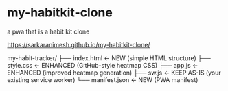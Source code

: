 # my-habitkit-clone
a pwa that is a habit kit clone

https://sarkaranimesh.github.io/my-habitkit-clone/

my-habit-tracker/
├── index.html          ← NEW (simple HTML structure)
├── style.css           ← ENHANCED (GitHub-style heatmap CSS)
├── app.js              ← ENHANCED (improved heatmap generation)
├── sw.js               ← KEEP AS-IS (your existing service worker)
└── manifest.json       ← NEW (PWA manifest)
